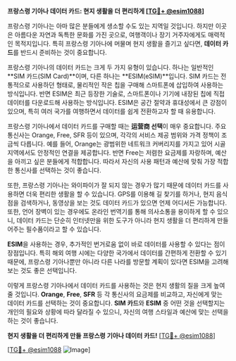 **프랑스령 기아나 데이터 카드: 현지 생활을 더 편리하게 [[TG💪+ @esim1088](https://t.me/s/esim1088)]**

프랑스령 기아나는 아마 많은 분들에게 생소할 수도 있는 지역일 것입니다. 하지만 이곳은 아름다운 자연과 독특한 문화를 가진 곳으로, 여행객이나 장기 거주자에게도 매력적인 목적지입니다. 특히 프랑스령 기아나에 머물며 현지 생활을 즐기고 싶다면, **데이터 카드**를 반드시 준비하는 것이 중요합니다.

프랑스령 기아나의 데이터 카드는 크게 두 가지 유형이 있습니다. 하나는 일반적인 **SIM 카드(SIM Card)**이며, 다른 하나는 **ESIM(eSIM)**입니다. SIM 카드는 전통적으로 사용하던 형태로, 물리적인 작은 칩을 구매해 스마트폰에 삽입하여 사용하는 방식입니다. 반면 ESIM은 최근 등장한 기술로, 스마트폰이나 기기에 내장된 칩에 직접 데이터를 다운로드해 사용하는 방식입니다. ESIM은 공간 절약과 휴대성에서 큰 강점이 있으며, 특히 여러 국가를 여행하면서 데이터를 쉽게 전환하고자 할 때 유용합니다.

프랑스령 기아나에서 데이터 카드를 구매할 때는 **运营商 선택**이 매우 중요합니다. 주요 통신사는 Orange, Free, SFR 등이 있으며, 각각의 서비스 제공 범위와 가격 정책이 조금씩 다릅니다. 예를 들어, Orange는 광범위한 네트워크 커버리지를 가지고 있어 시골 지역에서도 안정적인 연결을 제공합니다. 반면 Free는 저렴한 요금제를 자랑하며, 예산을 아끼고 싶은 분들에게 적합합니다. 따라서 자신의 사용 패턴과 예산에 맞춰 가장 적합한 통신사를 선택하는 것이 좋습니다.

또한, 프랑스령 기아나는 와이파이가 잘 되지 않는 경우가 많기 때문에 데이터 카드를 사용하면 더욱 편리한 생활을 할 수 있습니다. GPS를 이용해 길 찾기를 하거나, 현지 음식점을 검색하거나, 동영상을 보는 것도 데이터 카드가 있으면 언제 어디서든 가능합니다. 또한, 언어 장벽이 있는 경우에도 온라인 번역기를 통해 의사소통을 용이하게 할 수 있으니, 데이터 카드는 단순히 인터넷만을 위한 도구가 아니라 현지 생활을 더 편리하게 만들어주는 필수품이라고 할 수 있습니다.

**ESIM**을 사용하는 경우, 추가적인 번거로움 없이 바로 데이터를 사용할 수 있다는 점이 장점입니다. 특히 해외 여행 시에는 다양한 국가에서 데이터를 간편하게 전환할 수 있기 때문에, 프랑스령 기아나뿐만 아니라 다른 나라를 방문할 계획이 있다면 ESIM을 고려해보는 것도 좋은 선택입니다.

이렇게 프랑스령 기아나에서 데이터 카드를 사용하는 것은 현지 생활의 질을 크게 높여줄 것입니다. **Orange**, **Free**, **SFR** 등 각 통신사의 요금제를 비교하고, 자신에게 맞는 데이터 카드를 선택하는 것이 중요합니다. **SIM 카드**와 **ESIM** 중 어떤 것을 선택할지는 개인의 필요와 상황에 따라 달라질 수 있으니, 자신의 여행 스타일과 예산에 맞는 선택을 하는 것이 좋습니다.

**현지 생활을 더 편리하게 만들 프랑스령 기아나 데이터 카드!** [[TG💪+ @esim1088](https://t.me/s/esim1088)]

[[TG💪+ @esim1088](https://t.me/s/esim1088) ![Image](https://i.postimg.cc/Y0z9fWf4/image.png)]
